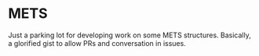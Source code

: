 # METS

Just a parking lot for developing work on some METS structures. Basically, a glorified gist to allow PRs and conversation in issues.
